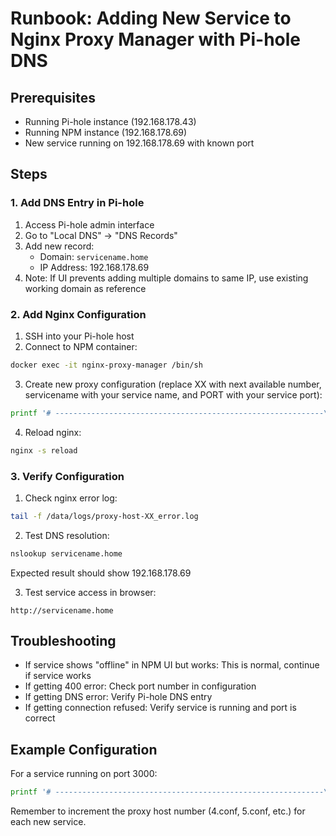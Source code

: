 # Runbook: Adding New Service to Nginx Proxy Manager with Pi-hole DNS

## Prerequisites
- Running Pi-hole instance (192.168.178.43)
- Running NPM instance (192.168.178.69)
- New service running on 192.168.178.69 with known port

## Steps

### 1. Add DNS Entry in Pi-hole
1. Access Pi-hole admin interface
2. Go to "Local DNS" → "DNS Records"
3. Add new record:
   - Domain: `servicename.home`
   - IP Address: 192.168.178.69
4. Note: If UI prevents adding multiple domains to same IP, use existing working domain as reference

### 2. Add Nginx Configuration
1. SSH into your Pi-hole host
2. Connect to NPM container:
```bash
docker exec -it nginx-proxy-manager /bin/sh
```

3. Create new proxy configuration (replace XX with next available number, servicename with your service name, and PORT with your service port):
```bash
printf '# ------------------------------------------------------------\n# servicename.home\n# ------------------------------------------------------------\n\nmap $scheme $hsts_header {\n    https   "max-age=63072000; preload";\n}\n\nserver {\n  set $forward_scheme http;\n  set $server         "192.168.178.69";\n  set $port           PORT;\n\n  listen 80;\n  listen [::]:80;\n\n  server_name servicename.home;\n  http2 off;\n\n  # Block Exploits\n  include conf.d/include/block-exploits.conf;\n\n  access_log /data/logs/proxy-host-XX_access.log proxy;\n  error_log /data/logs/proxy-host-XX_error.log warn;\n\n  proxy_hide_header X-Frame-Options;\n  ssl_verify_client off;\n  proxy_ssl_verify off;\n\n  location / {\n    proxy_pass http://192.168.178.69:PORT;\n    proxy_set_header Host $host;\n    proxy_set_header Upgrade $http_upgrade;\n    proxy_set_header Connection "upgrade";\n  }\n}\n' > /data/nginx/proxy_host/XX.conf
```

4. Reload nginx:
```bash
nginx -s reload
```

### 3. Verify Configuration
1. Check nginx error log:
```bash
tail -f /data/logs/proxy-host-XX_error.log
```

2. Test DNS resolution:
```bash
nslookup servicename.home
```
Expected result should show 192.168.178.69

3. Test service access in browser:
```
http://servicename.home
```

## Troubleshooting
- If service shows "offline" in NPM UI but works: This is normal, continue if service works
- If getting 400 error: Check port number in configuration
- If getting DNS error: Verify Pi-hole DNS entry
- If getting connection refused: Verify service is running and port is correct

## Example Configuration
For a service running on port 3000:
```bash
printf '# ------------------------------------------------------------\n# myapp.home\n# ------------------------------------------------------------\n\nmap $scheme $hsts_header {\n    https   "max-age=63072000; preload";\n}\n\nserver {\n  set $forward_scheme http;\n  set $server         "192.168.178.69";\n  set $port           3000;\n\n  listen 80;\n  listen [::]:80;\n\n  server_name myapp.home;\n  http2 off;\n\n  # Block Exploits\n  include conf.d/include/block-exploits.conf;\n\n  access_log /data/logs/proxy-host-4_access.log proxy;\n  error_log /data/logs/proxy-host-4_error.log warn;\n\n  proxy_hide_header X-Frame-Options;\n  ssl_verify_client off;\n  proxy_ssl_verify off;\n\n  location / {\n    proxy_pass http://192.168.178.69:3000;\n    proxy_set_header Host $host;\n    proxy_set_header Upgrade $http_upgrade;\n    proxy_set_header Connection "upgrade";\n  }\n}\n' > /data/nginx/proxy_host/4.conf
```

Remember to increment the proxy host number (4.conf, 5.conf, etc.) for each new service.


